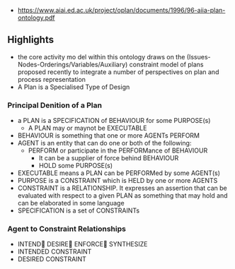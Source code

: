 
- https://www.aiai.ed.ac.uk/project/oplan/documents/1996/96-aiia-plan-ontology.pdf


## Highlights

- the core activity mo del within this ontology draws on the <inova> (Issues-Nodes-Orderings/Variables/Auxiliary) constraint model of plans proposed recently to integrate a number of perspectives on plan and process representation
- A Plan is a Specialised Type of Design

### Principal Denition of a Plan
- a PLAN is a SPECIFICATION of BEHAVIOUR for some PURPOSE(s)
  - A PLAN may or maynot be EXECUTABLE
- BEHAVIOUR is something that one or more AGENTs PERFORM
- AGENT is an entity that can do one or both of the following:
  - PERFORM or participate in the PERFORMance of BEHAVIOUR 
    - It can be a supplier of force behind BEHAVIOUR
    - HOLD some PURPOSE(s)
- EXECUTABLE means a PLAN can be PERFORMed by some AGENT(s)
- PURPOSE is a CONSTRAINT which is HELD by one or more AGENTS
- CONSTRAINT is a RELATIONSHIP. It expresses an assertion that can be evaluated with respect to a given PLAN as something that may hold and can be elaborated in some language
- SPECIFICATION is a set of CONSTRAINTs

### Agent to Constraint Relationships

- INTEND DESIRE ENFORCE SYNTHESIZE
- INTENDED CONSTRAINT
- DESIRED CONSTRAINT
